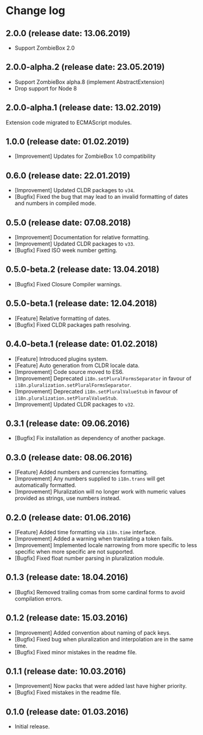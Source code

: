 # Change log

## 2.0.0 (release date: 13.06.2019)

* Support ZombieBox 2.0

## 2.0.0-alpha.2 (release date: 23.05.2019)

* Support ZombieBox alpha.8 (implement AbstractExtension)
* Drop support for Node 8

## 2.0.0-alpha.1 (release date: 13.02.2019)

Extension code migrated to ECMAScript modules.

## 1.0.0 (release date: 01.02.2019)

* [Improvement] Updates for ZombieBox 1.0 compatibility

## 0.6.0 (release date: 22.01.2019)

* [Improvement] Updated CLDR packages to `v34`.
* [Bugfix] Fixed the bug that may lead to an invalid formatting of dates and numbers in compiled mode.

## 0.5.0 (release date: 07.08.2018)

* [Improvement] Documentation for relative formatting.
* [Improvement] Updated CLDR packages to `v33`.
* [Bugfix] Fixed ISO week number getting.

## 0.5.0-beta.2 (release date: 13.04.2018)

* [Bugfix] Fixed Closure Compiler warnings.

## 0.5.0-beta.1 (release date: 12.04.2018)

* [Feature] Relative formatting of dates.
* [Bugfix] Fixed CLDR packages path resolving.

## 0.4.0-beta.1 (release date: 01.02.2018)

* [Feature] Introduced plugins system.
* [Feature] Auto generation from CLDR locale data.
* [Improvement] Code source moved to ES6.
* [Improvement] Deprecated `i18n.setPluralFormsSeparator` in favour of `i18n.pluralization.setPluralFormsSeparator`.
* [Improvement] Deprecated `i18n.setPluralValueStub` in favour of `i18n.pluralization.setPluralValueStub`.
* [Improvement] Updated CLDR packages to `v32`.

## 0.3.1 (release date: 09.06.2016)

* [Bugfix] Fix installation as dependency of another package.

## 0.3.0 (release date: 08.06.2016)

* [Feature] Added numbers and currencies formatting.
* [Improvement] Any numbers supplied to `i18n.trans` will get automatically formatted.
* [Improvement] Pluralization will no longer work with numeric values provided as strings, use numbers instead.

## 0.2.0 (release date: 01.06.2016)

* [Feature] Added time formatting via `i18n.time` interface.
* [Improvement] Added a warning when translating a token fails.
* [Improvement] Implemented locale narrowing from more specific to less specific when more specific are not supported.
* [Bugfix] Fixed float number parsing in pluralization module.

## 0.1.3 (release date: 18.04.2016)

* [Bugfix] Removed trailing comas from some cardinal forms to avoid compilation errors.

## 0.1.2 (release date: 15.03.2016)

* [Improvement] Added convention about naming of pack keys.
* [Bugfix] Fixed bug when pluralization and interpolation are in the same time.
* [Bugfix] Fixed minor mistakes in the readme file.

## 0.1.1 (release date: 10.03.2016)

* [Improvement] Now packs that were added last have higher priority.
* [Bugfix] Fixed mistakes in the readme file.

## 0.1.0 (release date: 01.03.2016)

* Initial release.
